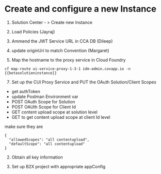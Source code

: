 # Create and configure a new Instance

1) Solution Center - > Create new Instance

3) Load Policies (Jayraj)

4) Ammend the JWT Service URL in CCA DB (Dileep)

5) update originUri to match Convention (Margaret)

6) Map the hostname to the proxy service in Cloud Foundry
```
cf map-route ui-service-proxy-1-3-1 idm-admin.covapp.io -n {{betasolutioninstance}}
```

7)  Set up the CUI Proxy Service and PUT the OAuth Solution/Client Scopes
- get authToken
- update Postman Environment var
- POST OAuth Scope for Solution
- POST OAUth Scope for Client Id
- GET content upload scope at solution level
- GET to get content upload scope at client Id level

make sure they are

```
{
  "allowedScopes": "all contentupload",
  "defaultScope": "all contentupload"
}
```


2) Obtain all key information

3) Set up B2X project with appropriate appConfig
